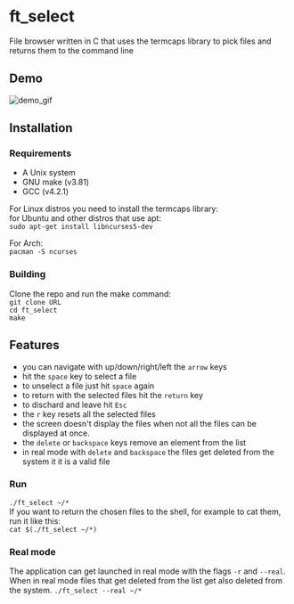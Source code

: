 # ft_select
File browser written in C that uses the termcaps library to pick files and returns them to the command line

## Demo
![demo_gif]()

## Installation  
### Requirements  
* A Unix system
* GNU make (v3.81)
* GCC (v4.2.1)

For Linux distros you need to install the termcaps library:  
for Ubuntu and other distros that use apt:  
`sudo apt-get install libncurses5-dev`  

For Arch:  
`pacman -S ncurses`  

### Building  
Clone the repo and run the make command:  
`git clone URL`  
`cd ft_select`  
`make`  

## Features    
- you can navigate with up/down/right/left the `arrow` keys
- hit the `space` key to select a file
- to unselect a file just hit `space` again
- to return with the selected files hit the `return` key
- to dischard and leave hit `Esc`
- the `r` key resets all the selected files
- the screen doesn't display the files when not all the files can be displayed at once.
- the `delete` or `backspace` keys remove an element from the list
- in real mode with `delete` and `backspace` the files get deleted from the system it it is a valid file

### Run
`./ft_select ~/*`  
If you want to return the chosen files to the shell, for example to cat them, run it like this:  
`cat $(./ft_select ~/*)`  

### Real mode
The application can get launched in real mode with the flags `-r` and `--real`. When in real mode files that get deleted from the list get also deleted from the system.
`./ft_select --real ~/*`
